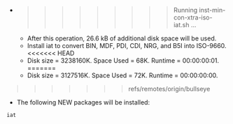 * >>>>>>>>> Running inst-min-con-xtra-iso-iat.sh ...
  * After this operation, 26.6 kB of additional disk space will be used.
  * Install iat to convert BIN, MDF, PDI, CDI, NRG, and B5I into ISO-9660.
<<<<<<< HEAD
  * Disk size = 3238160K. Space Used = 68K. Runtime = 00:00:00:01.
=======
  * Disk size = 3127516K. Space Used = 72K. Runtime = 00:00:00:00.
>>>>>>> refs/remotes/origin/bullseye
  * The following NEW packages will be installed:
  ```bash
iat
  ```
